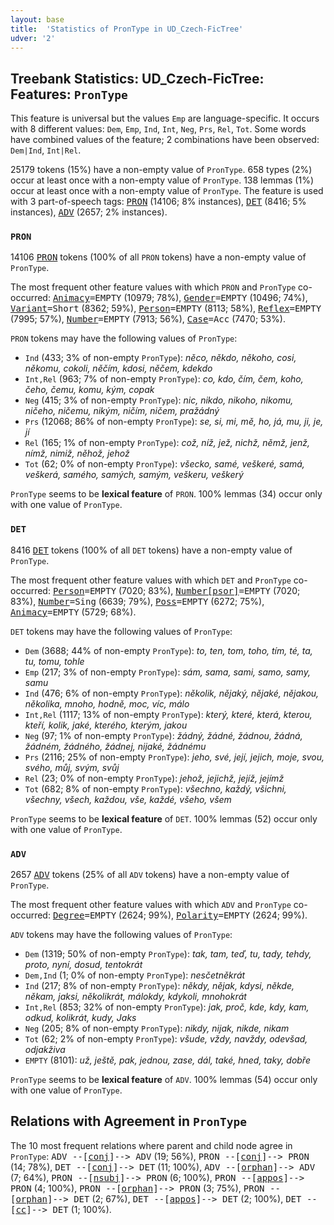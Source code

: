 ```yaml
---
layout: base
title:  'Statistics of PronType in UD_Czech-FicTree'
udver: '2'
---
```


## Treebank Statistics: UD_Czech-FicTree: Features: `PronType`

This feature is universal but the values `Emp` are language-specific.
It occurs with 8 different values: `Dem`, `Emp`, `Ind`, `Int`, `Neg`, `Prs`, `Rel`, `Tot`.
Some words have combined values of the feature; 2 combinations have been observed: `Dem|Ind`, `Int|Rel`.

25179 tokens (15%) have a non-empty value of `PronType`.
658 types (2%) occur at least once with a non-empty value of `PronType`.
138 lemmas (1%) occur at least once with a non-empty value of `PronType`.
The feature is used with 3 part-of-speech tags: <tt><a href="cs_fictree-pos-PRON.html">PRON</a></tt> (14106; 8% instances), <tt><a href="cs_fictree-pos-DET.html">DET</a></tt> (8416; 5% instances), <tt><a href="cs_fictree-pos-ADV.html">ADV</a></tt> (2657; 2% instances).

### `PRON`

14106 <tt><a href="cs_fictree-pos-PRON.html">PRON</a></tt> tokens (100% of all `PRON` tokens) have a non-empty value of `PronType`.

The most frequent other feature values with which `PRON` and `PronType` co-occurred: <tt><a href="cs_fictree-feat-Animacy.html">Animacy</a></tt><tt>=EMPTY</tt> (10979; 78%), <tt><a href="cs_fictree-feat-Gender.html">Gender</a></tt><tt>=EMPTY</tt> (10496; 74%), <tt><a href="cs_fictree-feat-Variant.html">Variant</a></tt><tt>=Short</tt> (8362; 59%), <tt><a href="cs_fictree-feat-Person.html">Person</a></tt><tt>=EMPTY</tt> (8113; 58%), <tt><a href="cs_fictree-feat-Reflex.html">Reflex</a></tt><tt>=EMPTY</tt> (7995; 57%), <tt><a href="cs_fictree-feat-Number.html">Number</a></tt><tt>=EMPTY</tt> (7913; 56%), <tt><a href="cs_fictree-feat-Case.html">Case</a></tt><tt>=Acc</tt> (7470; 53%).

`PRON` tokens may have the following values of `PronType`:

* `Ind` (433; 3% of non-empty `PronType`): <em>něco, někdo, někoho, cosi, někomu, cokoli, něčím, kdosi, něčem, kdekdo</em>
* `Int,Rel` (963; 7% of non-empty `PronType`): <em>co, kdo, čím, čem, koho, čeho, čemu, komu, kým, copak</em>
* `Neg` (415; 3% of non-empty `PronType`): <em>nic, nikdo, nikoho, nikomu, ničeho, ničemu, nikým, ničím, ničem, pražádný</em>
* `Prs` (12068; 86% of non-empty `PronType`): <em>se, si, mi, mě, ho, já, mu, ji, je, jí</em>
* `Rel` (165; 1% of non-empty `PronType`): <em>což, níž, jež, nichž, němž, jenž, nímž, nimiž, něhož, jehož</em>
* `Tot` (62; 0% of non-empty `PronType`): <em>všecko, samé, veškeré, samá, veškerá, samého, samých, samým, veškeru, veškerý</em>

`PronType` seems to be **lexical feature** of `PRON`. 100% lemmas (34) occur only with one value of `PronType`.

### `DET`

8416 <tt><a href="cs_fictree-pos-DET.html">DET</a></tt> tokens (100% of all `DET` tokens) have a non-empty value of `PronType`.

The most frequent other feature values with which `DET` and `PronType` co-occurred: <tt><a href="cs_fictree-feat-Person.html">Person</a></tt><tt>=EMPTY</tt> (7020; 83%), <tt><a href="cs_fictree-feat-Number-psor.html">Number[psor]</a></tt><tt>=EMPTY</tt> (7020; 83%), <tt><a href="cs_fictree-feat-Number.html">Number</a></tt><tt>=Sing</tt> (6639; 79%), <tt><a href="cs_fictree-feat-Poss.html">Poss</a></tt><tt>=EMPTY</tt> (6272; 75%), <tt><a href="cs_fictree-feat-Animacy.html">Animacy</a></tt><tt>=EMPTY</tt> (5729; 68%).

`DET` tokens may have the following values of `PronType`:

* `Dem` (3688; 44% of non-empty `PronType`): <em>to, ten, tom, toho, tím, té, ta, tu, tomu, tohle</em>
* `Emp` (217; 3% of non-empty `PronType`): <em>sám, sama, sami, samo, samy, samu</em>
* `Ind` (476; 6% of non-empty `PronType`): <em>několik, nějaký, nějaké, nějakou, několika, mnoho, hodně, moc, víc, málo</em>
* `Int,Rel` (1117; 13% of non-empty `PronType`): <em>který, které, která, kterou, kteří, kolik, jaké, kterého, kterým, jakou</em>
* `Neg` (97; 1% of non-empty `PronType`): <em>žádný, žádné, žádnou, žádná, žádném, žádného, žádnej, nijaké, žádnému</em>
* `Prs` (2116; 25% of non-empty `PronType`): <em>jeho, své, její, jejich, moje, svou, svého, můj, svým, svůj</em>
* `Rel` (23; 0% of non-empty `PronType`): <em>jehož, jejichž, jejíž, jejímž</em>
* `Tot` (682; 8% of non-empty `PronType`): <em>všechno, každý, všichni, všechny, všech, každou, vše, každé, všeho, všem</em>

`PronType` seems to be **lexical feature** of `DET`. 100% lemmas (52) occur only with one value of `PronType`.

### `ADV`

2657 <tt><a href="cs_fictree-pos-ADV.html">ADV</a></tt> tokens (25% of all `ADV` tokens) have a non-empty value of `PronType`.

The most frequent other feature values with which `ADV` and `PronType` co-occurred: <tt><a href="cs_fictree-feat-Degree.html">Degree</a></tt><tt>=EMPTY</tt> (2624; 99%), <tt><a href="cs_fictree-feat-Polarity.html">Polarity</a></tt><tt>=EMPTY</tt> (2624; 99%).

`ADV` tokens may have the following values of `PronType`:

* `Dem` (1319; 50% of non-empty `PronType`): <em>tak, tam, teď, tu, tady, tehdy, proto, nyní, dosud, tentokrát</em>
* `Dem,Ind` (1; 0% of non-empty `PronType`): <em>nesčetněkrát</em>
* `Ind` (217; 8% of non-empty `PronType`): <em>někdy, nějak, kdysi, někde, někam, jaksi, několikrát, málokdy, kdykoli, mnohokrát</em>
* `Int,Rel` (853; 32% of non-empty `PronType`): <em>jak, proč, kde, kdy, kam, odkud, kolikrát, kudy, Jaks</em>
* `Neg` (205; 8% of non-empty `PronType`): <em>nikdy, nijak, nikde, nikam</em>
* `Tot` (62; 2% of non-empty `PronType`): <em>všude, vždy, navždy, odevšad, odjakživa</em>
* `EMPTY` (8101): <em>už, ještě, pak, jednou, zase, dál, také, hned, taky, dobře</em>

`PronType` seems to be **lexical feature** of `ADV`. 100% lemmas (54) occur only with one value of `PronType`.

## Relations with Agreement in `PronType`

The 10 most frequent relations where parent and child node agree in `PronType`:
<tt>ADV --[<tt><a href="cs_fictree-dep-conj.html">conj</a></tt>]--> ADV</tt> (19; 56%),
<tt>PRON --[<tt><a href="cs_fictree-dep-conj.html">conj</a></tt>]--> PRON</tt> (14; 78%),
<tt>DET --[<tt><a href="cs_fictree-dep-conj.html">conj</a></tt>]--> DET</tt> (11; 100%),
<tt>ADV --[<tt><a href="cs_fictree-dep-orphan.html">orphan</a></tt>]--> ADV</tt> (7; 64%),
<tt>PRON --[<tt><a href="cs_fictree-dep-nsubj.html">nsubj</a></tt>]--> PRON</tt> (6; 100%),
<tt>PRON --[<tt><a href="cs_fictree-dep-appos.html">appos</a></tt>]--> PRON</tt> (4; 100%),
<tt>PRON --[<tt><a href="cs_fictree-dep-orphan.html">orphan</a></tt>]--> PRON</tt> (3; 75%),
<tt>PRON --[<tt><a href="cs_fictree-dep-orphan.html">orphan</a></tt>]--> DET</tt> (2; 67%),
<tt>DET --[<tt><a href="cs_fictree-dep-appos.html">appos</a></tt>]--> DET</tt> (2; 100%),
<tt>DET --[<tt><a href="cs_fictree-dep-cc.html">cc</a></tt>]--> DET</tt> (1; 100%).

